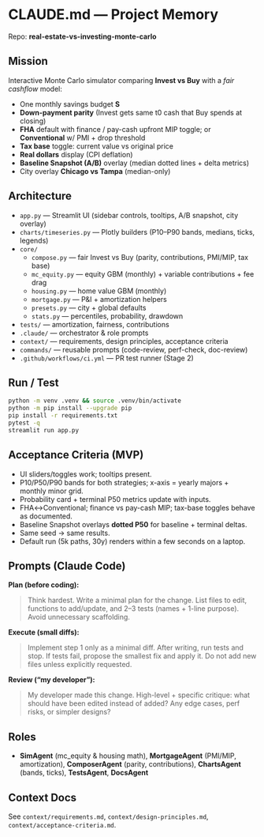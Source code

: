 # CLAUDE.md — Project Memory
Repo: **real-estate-vs-investing-monte-carlo**

## Mission
Interactive Monte Carlo simulator comparing **Invest vs Buy** with a *fair cashflow* model:
- One monthly savings budget **S**
- **Down-payment parity** (Invest gets same t0 cash that Buy spends at closing)
- **FHA** default with finance / pay-cash upfront MIP toggle; or **Conventional** w/ PMI + drop threshold
- **Tax base** toggle: current value vs original price
- **Real dollars** display (CPI deflation)
- **Baseline Snapshot (A/B)** overlay (median dotted lines + delta metrics)
- City overlay **Chicago vs Tampa** (median-only)

## Architecture
- `app.py` — Streamlit UI (sidebar controls, tooltips, A/B snapshot, city overlay)
- `charts/timeseries.py` — Plotly builders (P10–P90 bands, medians, ticks, legends)
- `core/`
  - `compose.py` — fair Invest vs Buy (parity, contributions, PMI/MIP, tax base)
  - `mc_equity.py` — equity GBM (monthly) + variable contributions + fee drag
  - `housing.py` — home value GBM (monthly)
  - `mortgage.py` — P&I + amortization helpers
  - `presets.py` — city + global defaults
  - `stats.py` — percentiles, probability, drawdown
- `tests/` — amortization, fairness, contributions
- `.claude/` — orchestrator & role prompts
- `context/` — requirements, design principles, acceptance criteria
- `commands/` — reusable prompts (code-review, perf-check, doc-review)
- `.github/workflows/ci.yml` — PR test runner (Stage 2)

## Run / Test
```bash
python -m venv .venv && source .venv/bin/activate
python -m pip install --upgrade pip
pip install -r requirements.txt
pytest -q
streamlit run app.py
````

## Acceptance Criteria (MVP)

* UI sliders/toggles work; tooltips present.
* P10/P50/P90 bands for both strategies; x-axis = yearly majors + monthly minor grid.
* Probability card + terminal P50 metrics update with inputs.
* FHA↔Conventional; finance vs pay-cash MIP; tax-base toggles behave as documented.
* Baseline Snapshot overlays **dotted P50** for baseline + terminal deltas.
* Same seed → same results.
* Default run (5k paths, 30y) renders within a few seconds on a laptop.

## Prompts (Claude Code)

**Plan (before coding):**

> Think hardest. Write a minimal plan for the change. List files to edit, functions to add/update, and 2–3 tests (names + 1-line purpose). Avoid unnecessary scaffolding.

**Execute (small diffs):**

> Implement step 1 only as a minimal diff. After writing, run tests and stop. If tests fail, propose the smallest fix and apply it. Do not add new files unless explicitly requested.

**Review (“my developer”):**

> My developer made this change. High-level + specific critique: what should have been edited instead of added? Any edge cases, perf risks, or simpler designs?

## Roles

* **SimAgent** (mc\_equity & housing math), **MortgageAgent** (PMI/MIP, amortization),
  **ComposerAgent** (parity, contributions), **ChartsAgent** (bands, ticks),
  **TestsAgent**, **DocsAgent**

## Context Docs

See `context/requirements.md`, `context/design-principles.md`, `context/acceptance-criteria.md`.
